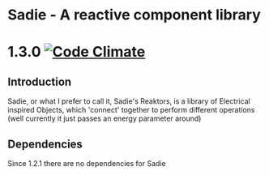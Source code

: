 Sadie - A reactive component library
====================================
# 1.3.0 [![Code Climate](https://codeclimate.com/github/IceDragon200/Sadie.png)](https://codeclimate.com/github/IceDragon200/Sadie)

## Introduction
Sadie, or what I prefer to call it, Sadie's Reaktors, is a library of Electrical inspired Objects, which 'connect' together to perform different operations (well currently it just passes an energy parameter around)

## Dependencies
Since 1.2.1 there are no dependencies for Sadie
